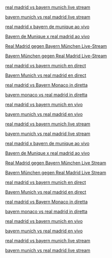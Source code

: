 <p><a href="http://vk.com/realmadridbayern2014april231">real madrid vs bayern munich live stream</a></p><p><a href="http://vk.com/realmadridbayern2014april232">bayern munich vs real madrid live stream</a></p><p><a href="http://vk.com/realmadridbayern2014april233">real madrid x bayern de munique ao vivo</a></p><p><a href="http://vk.com/realmadridbayern2014april234">Bayern de Munique x real madrid ao vivo</a></p><p><a href="http://vk.com/realmadridbayern2014april235">Real Madrid gegen Bayern München Live-Stream</a></p><p><a href="http://vk.com/realmadridbayern2014april236">Bayern München gegen Real Madrid Live-Stream</a></p><p><a href="http://vk.com/realmadridbayern2014april237">real madrid vs bayern munich en direct</a></p><p><a href="http://vk.com/realmadridbayern2014april238">Bayern Munich vs real madrid en direct</a></p><p><a href="http://vk.com/realmadridbayern2014april239">real madrid vs Bayern Monaco in diretta</a></p><p><a href="http://vk.com/realmadridbayern2014april2310">bayern monaco vs real madrid in diretta</a></p><p><a href="http://vk.com/realmadridbayern2014april2311">real madrid vs bayern munich en vivo</a></p><p><a href="http://vk.com/realmadridbayern2014april2312">bayern munich vs real madrid en vivo</a></p><p><a href="http://betevents.pl/forum/showthread.php?tid=73361"><font id="goog_309844103"></font>real madrid vs bayern munich live stream<font id="goog_309844104"></font></a></p><p><a href="http://betevents.pl/forum/showthread.php?tid=73354">bayern munich vs real madrid live stream</a></p><p><a href="http://betevents.pl/forum/showthread.php?tid=73370">real madrid x bayern de munique ao vivo</a></p><p><a href="http://betevents.pl/forum/showthread.php?tid=73377">Bayern de Munique x real madrid ao vivo</a></p><p><a href="http://betevents.pl/forum/showthread.php?tid=73396">Real Madrid gegen Bayern München Live Stream</a></p><p><a href="http://betevents.pl/forum/showthread.php?tid=73406">Bayern München gegen Real Madrid Live Stream</a></p><p><a href="http://betevents.pl/forum/showthread.php?tid=73438">real madrid vs bayern munich en direct</a></p><p><a href="http://betevents.pl/forum/showthread.php?tid=73453">Bayern Munich vs real madrid en direct</a></p><p><a href="http://betevents.pl/forum/showthread.php?tid=73471">real madrid vs Bayern Monaco in diretta</a></p><p><a href="http://betevents.pl/forum/showthread.php?tid=73482">bayern monaco vs real madrid in diretta</a></p><p><a href="http://betevents.pl/forum/showthread.php?tid=73496">real madrid vs bayern munich en vivo</a></p><p><a href="http://betevents.pl/forum/showthread.php?tid=73526">bayern munich vs real madrid en vivo</a></p><p><a href="http://betevents.pl/forum/showthread.php?tid=73571">real madrid vs bayern munich live stream</a></p><p><a href="http://betevents.pl/forum/showthread.php?tid=73597">bayern munich vs real madrid live stream</a></p><p>
